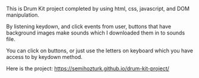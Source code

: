 This is Drum Kit project completed by using html, css, javascript, and DOM manipulation.

By listening keydown, and click events from user, buttons that have background images make sounds which I downloaded them in to sounds file.

You can click on buttons, or just use the letters on keyboard which you have access to by keydown method.

Here is the project: https://semihozturk.github.io/drum-kit-project/
